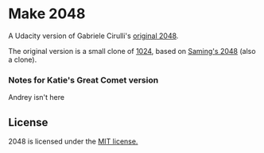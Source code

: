 # Make 2048
A Udacity version of Gabriele Cirulli's [original 2048](http://gabrielecirulli.github.io/2048/). 

The original version is a small clone of [1024](https://play.google.com/store/apps/details?id=com.veewo.a1024), based on [Saming's 2048](http://saming.fr/p/2048/) (also a clone).

### Notes for Katie's Great Comet version
Andrey isn't here

## License
2048 is licensed under the [MIT license.](https://github.com/gabrielecirulli/2048/blob/master/LICENSE.txt)
